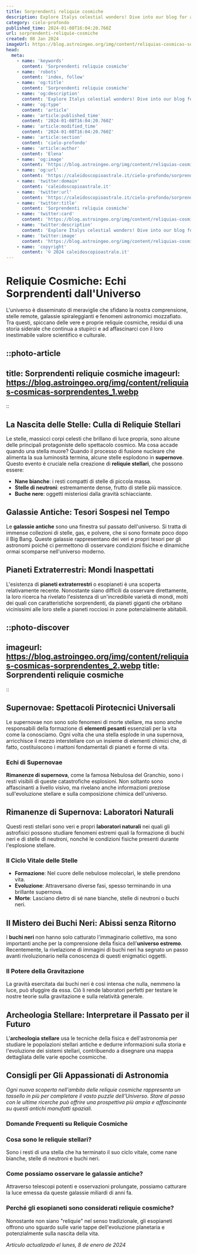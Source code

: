 ```yaml
---
title: Sorprendenti reliquie cosmiche
description: Explore Italys celestial wonders! Dive into our blog for astonishing cosmic relics and hidden astronomical gems in Italys rich history.
category: cielo-profondo
published_time: 2024-01-08T16:04:20.760Z
url: sorprendenti-reliquie-cosmiche
created: 08 Jan 2024
imageUrl: https://blog.astroingeo.org/img/content/reliquias-cosmicas-sorprendentes_1.webp
head:
  meta:
    - name: 'keywords'
      content: 'Sorprendenti reliquie cosmiche'
    - name: 'robots'
      content: 'index, follow'
    - name: 'og:title'
      content: 'Sorprendenti reliquie cosmiche'
    - name: 'og:description'
      content: 'Explore Italys celestial wonders! Dive into our blog for astonishing cosmic relics and hidden astronomical gems in Italys rich history.'
    - name: 'og:type'
      content: 'article'
    - name: 'article:published_time'
      content: '2024-01-08T16:04:20.760Z'
    - name: 'article:modified_time'
      content: '2024-01-08T16:04:20.760Z'
    - name: 'article:section'
      content: 'cielo-profondo'
    - name: 'article:author'
      content: 'Elena'
    - name: 'og:image'
      content: 'https://blog.astroingeo.org/img/content/reliquias-cosmicas-sorprendentes_1.webp'
    - name: 'og:url'
      content: 'https://caleidoscopioastrale.it/cielo-profondo/sorprendenti-reliquie-cosmiche'
    - name: 'twitter:domain'
      content: 'caleidoscopioastrale.it'
    - name: 'twitter:url'
      content: 'https://caleidoscopioastrale.it/cielo-profondo/sorprendenti-reliquie-cosmiche'
    - name: 'twitter:title'
      content: 'Sorprendenti reliquie cosmiche'
    - name: 'twitter:card'
      content: 'https://blog.astroingeo.org/img/content/reliquias-cosmicas-sorprendentes_1.webp'
    - name: 'twitter:description'
      content: 'Explore Italys celestial wonders! Dive into our blog for astonishing cosmic relics and hidden astronomical gems in Italys rich history.'
    - name: 'twitter:image'
      content: 'https://blog.astroingeo.org/img/content/reliquias-cosmicas-sorprendentes_1.webp'
    - name: 'copyright'
      content: '© 2024 caleidoscopioastrale.it'
---
```

# Reliquie Cosmiche: Echi Sorprendenti dall'Universo

L'universo è disseminato di meraviglie che sfidano la nostra comprensione, stelle remote, galassie spiraleggianti e fenomeni astronomici mozzafiato. Tra questi, spiccano delle vere e proprie reliquie cosmiche, residui di una storia siderale che continua a stupirci e ad affascinarci con il loro inestimabile valore scientifico e culturale.

::photo-article
---
title: Sorprendenti reliquie cosmiche
imageurl: https://blog.astroingeo.org/img/content/reliquias-cosmicas-sorprendentes_1.webp
---
::

## La Nascita delle Stelle: Culla di Reliquie Stellari

Le stelle, massicci corpi celesti che brillano di luce propria, sono alcune delle principali protagoniste dello spettacolo cosmico. Ma cosa accade quando una stella muore? Quando il processo di fusione nucleare che alimenta la sua luminosità termina, alcune stelle esplodono in **supernove**. Questo evento è cruciale nella creazione di **reliquie stellari**, che possono essere:

- **Nane bianche**: i resti compatti di stelle di piccola massa.
- **Stelle di neutroni**: estremamente dense, frutto di stelle più massicce.
- **Buche nere**: oggetti misteriosi dalla gravità schiacciante.

## Galassie Antiche: Tesori Sospesi nel Tempo

Le **galassie antiche** sono una finestra sul passato dell'universo. Si tratta di immense collezioni di stelle, gas, e polvere, che si sono formate poco dopo il Big Bang. Queste galassie rappresentano dei veri e propri tesori per gli astronomi poiché ci permettono di osservare condizioni fisiche e dinamiche ormai scomparse nell'universo moderno.

## Pianeti Extraterrestri: Mondi Inaspettati

L'esistenza di **pianeti extraterrestri** o esopianeti è una scoperta relativamente recente. Nonostante siano difficili da osservare direttamente, la loro ricerca ha rivelato l'esistenza di un'incredibile varietà di mondi, molti dei quali con caratteristiche sorprendenti, da pianeti giganti che orbitano vicinissimi alle loro stelle a pianeti rocciosi in zone potenzialmente abitabili.

::photo-discover
---
imageurl: https://blog.astroingeo.org/img/content/reliquias-cosmicas-sorprendentes_2.webp
title: Sorprendenti reliquie cosmiche
---
::

## Supernovae: Spettacoli Pirotecnici Universali

Le supernovae non sono solo fenomeni di morte stellare, ma sono anche responsabili della formazione di **elementi pesanti** essenziali per la vita come la conosciamo. Ogni volta che una stella esplode in una supernova, arricchisce il mezzo interstellare con un insieme di elementi chimici che, di fatto, costituiscono i mattoni fondamentali di pianeti e forme di vita.

### Echi di Supernovae

**Rimanenze di supernova**, come la famosa Nebulosa del Granchio, sono i resti visibili di queste catastrofiche esplosioni. Non soltanto sono affascinanti a livello visivo, ma rivelano anche informazioni preziose sull'evoluzione stellare e sulla composizione chimica dell'universo.

## Rimanenze di Supernova: Laboratori Naturali

Questi resti stellari sono veri e propri **laboratori naturali** nei quali gli astrofisici possono studiare fenomeni estremi quali la formazione di buchi neri e di stelle di neutroni, nonché le condizioni fisiche presenti durante l'esplosione stellare.

### Il Ciclo Vitale delle Stelle

- **Formazione**: Nel cuore delle nebulose molecolari, le stelle prendono vita.
- **Evoluzione**: Attraversano diverse fasi, spesso terminando in una brillante supernova.
- **Morte**: Lasciano dietro di sé nane bianche, stelle di neutroni o buchi neri.

## Il Mistero dei Buchi Neri: Abissi senza Ritorno

I **buchi neri** non hanno solo catturato l'immaginario collettivo, ma sono importanti anche per la comprensione della fisica dell'**universo estremo**. Recentemente, la rivelazione di immagini di buchi neri ha segnato un passo avanti rivoluzionario nella conoscenza di questi enigmatici oggetti.

### Il Potere della Gravitazione

La gravità esercitata dai buchi neri è così intensa che nulla, nemmeno la luce, può sfuggire da essa. Ciò li rende laboratori perfetti per testare le nostre teorie sulla gravitazione e sulla relatività generale.

## Archeologia Stellare: Interpretare il Passato per il Futuro

L'**archeologia stellare** usa le tecniche della fisica e dell'astronomia per studiare le popolazioni stellari antiche e dedurre informazioni sulla storia e l'evoluzione dei sistemi stellari, contribuendo a disegnare una mappa dettagliata delle varie epoche cosmicche.

## Consigli per Gli Appassionati di Astronomia

_Ogni nuova scoperta nell'ambito delle reliquie cosmiche rappresenta un tassello in più per completare il vasto puzzle dell'Universo. Stare al passo con le ultime ricerche può offrire una prospettiva più ampia e affascinante su questi antichi manufatti spaziali._

### Domande Frequenti su Reliquie Cosmiche

### Cosa sono le reliquie stellari?

Sono i resti di una stella che ha terminato il suo ciclo vitale, come nane bianche, stelle di neutroni e buchi neri.

### Come possiamo osservare le galassie antiche?

Attraverso telescopi potenti e osservazioni prolungate, possiamo catturare la luce emessa da queste galassie miliardi di anni fa.

### Perché gli esopianeti sono considerati reliquie cosmiche?

Nonostante non siano "reliquie" nel senso tradizionale, gli esopianeti offrono uno sguardo sulle varie tappe dell'evoluzione planetaria e potenzialmente sulla nascita della vita.

_Artículo actualizado el lunes, 8 de enero de 2024_